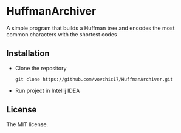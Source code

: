 # HuffmanArchiver

A simple program that builds a Huffman tree and encodes the most common characters with the shortest codes

## Installation

* Clone the repository

    `git clone https://github.com/vovchic17/HuffmanArchiver.git`

* Run project in Intellij IDEA  

## License
The MIT license.
